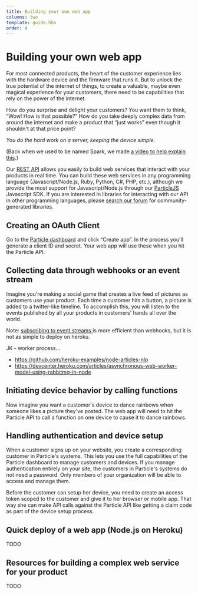 ```yaml
---
title: Building your own web app
columns: two
template: guide.hbs
order: 4
---
```


# Building your own web app

For most connected products, the heart of the customer experience lies with the
hardware device and the firmware that runs it. But to unlock the true potential
of the internet of things, to create a valuable, maybe even magical experience
for your customers, there need to be capabilities that rely on the power of the
internet.

How do you surprise and delight your customers?
You want them to think, “Wow! How is that possible?”
How do you take deeply complex data from around the internet and make a product
that “just works” even though it shouldn't at that price point?

_You do the hard work on a server, keeping the device simple._

(Back when we used to be named Spark, we made
[a video to help explain this](https://vimeo.com/100195659).)

Our [REST API](/reference/api/) allows you easily to build web services that
interact with your products in real time. You can build these web services in
any programming language (Javascript/Node.js, Ruby, Python, C#, PHP, etc.),
although we provide the most support for Javascript/Node.js through our
[ParticleJS](/reference/javascript/) Javascript SDK.
If you are interested in libraries for interacting with our API in other
programming languages, please [search our forum](https://community.particle.io)
for community-generated libraries.

## Creating an OAuth Client

Go to the [Particle dashboard](https://dashboard.particle.io/) and click
“Create app”. In the process you'll generate a client ID and secret.
Your web app will use these when you hit the Particle API.

## Collecting data through webhooks or an event stream

Imagine you're making a social game that creates a live feed of pictures as
customers use your product. Each time a customer hits a button, a picture is
added to a twitter-like timeline. To accomplish this, you will listen to the
events published by all your products in customers' hands all over the world.

Note: [subscribing to event streams ](/reference/api/#subscribing-to-events)
is more efficient than webhooks, but it is not as simple to deploy on heroku.

JK - worker process...

- https://github.com/heroku-examples/node-articles-nlp
- https://devcenter.heroku.com/articles/asynchronous-web-worker-model-using-rabbitmq-in-node

## Initiating device behavior by calling functions

Now imagine you want a customer's device to dance rainbows when someone likes a
picture they've posted. The web app will need to hit the Particle API to call a
function on one device to cause it to dance rainbows.

## Handling authentication and device setup

When a customer signs up on your website, you create a corresponding customer in
Particle's systems. This lets you use the full capabilities of the Particle
dashboard to manage customers and devices. If you manage authentication entirely
on your site, the customers in Particle's systems do not need a password. Only
members of your organization will be able to access and manage them.

Before the customer can setup her device, you need to create an access token
scoped to the customer and give it to her browser or mobile app. That way she
can make API calls against the Particle API like getting a claim code as part of
the device setup process.

## Quick deploy of a web app (Node.js on Heroku)

TODO

## Resources for building a complex web service for your product

TODO
